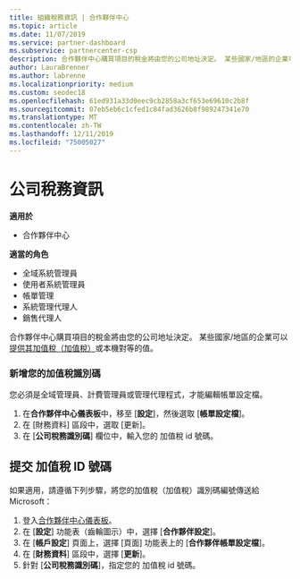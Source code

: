 ```yaml
---
title: 組織稅務資訊 | 合作夥伴中心
ms.topic: article
ms.date: 11/07/2019
ms.service: partner-dashboard
ms.subservice: partnercenter-csp
description: 合作夥伴中心購買項目的稅金將由您的公司地址決定。 某些國家/地區的企業可以提供他們的加值稅 (VAT) 編號或當地的對等項目。
author: LauraBrenner
ms.author: labrenne
ms.localizationpriority: medium
ms.custom: seodec18
ms.openlocfilehash: 61ed931a33d0eec9cb2858a3cf653e69610c2b8f
ms.sourcegitcommit: 07eb5eb6c1cfed1c84fad3626b8f989247341e70
ms.translationtype: MT
ms.contentlocale: zh-TW
ms.lasthandoff: 12/11/2019
ms.locfileid: "75005027"
---
```

# <a name="company-tax-information"></a>公司稅務資訊

**適用於**

- 合作夥伴中心

**適當的角色**
-   全域系統管理員
-   使用者系統管理員
-   帳單管理
-   系統管理代理人
-   銷售代理人

合作夥伴中心購買項目的稅金將由您的公司地址決定。 某些國家/地區的企業可以[提供其加值稅（加值稅）](#submit-vat-id-number)或本機對等的值。

### <a name="add-your-vat-id"></a>新增您的加值稅識別碼

您必須是全域管理員、計費管理員或管理代理程式，才能編輯帳單設定檔。

1.  在**合作夥伴中心儀表板**中，移至 [**設定**]，然後選取 [**帳單設定檔**]。
2.  在 \[財務資料\] 區段中，選取 \[更新\]。
3.  在 [**公司稅務識別碼**] 欄位中，輸入您的 加值稅 id 號碼。

## <a name="submit-vat-id-number"></a>提交 加值稅 ID 號碼

如果適用，請遵循下列步驟，將您的加值稅（加值稅）識別碼編號傳送給 Microsoft：

1. 登入[合作夥伴中心儀表板](https://partner.microsoft.com/dashboard/)。
2. 在 [**設定**] 功能表（齒輪圖示）中，選擇 [**合作夥伴設定**]。
3. 在 [**帳戶設定**] 頁面上，選擇 [頁面] 功能表上的 [**合作夥伴帳單設定檔**]。
4. 在 [**財務資料**] 區段中，選擇 [**更新**]。
5. 針對 [**公司稅務識別碼**]，指定您的 加值稅 id 號碼。
